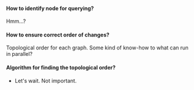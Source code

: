 #### How to identify node for querying?

Hmm...?

#### How to ensure correct order of changes?

Topological order for each graph. Some kind of know-how to what can run in
parallel?


#### Algorithm for finding the topological order?

- Let's wait. Not important.

